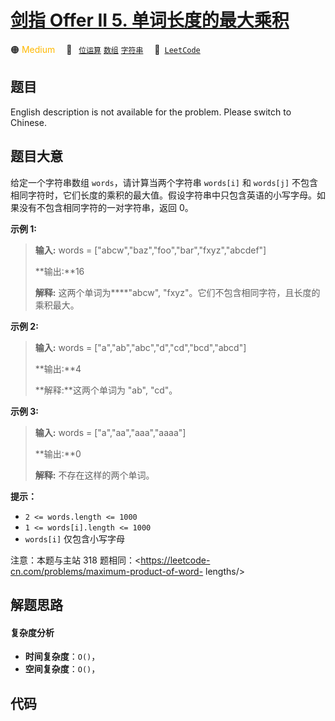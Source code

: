 # [剑指 Offer II 5. 单词长度的最大乘积](https://leetcode.cn/problems/aseY1I)

🟠 <font color=#ffb800>Medium</font>&emsp; 🔖&ensp; [`位运算`](/leetcode/outline/tag/bit-manipulation.md) [`数组`](/leetcode/outline/tag/array.md) [`字符串`](/leetcode/outline/tag/string.md)&emsp; 🔗&ensp;[`LeetCode`](https://leetcode.cn/problems/aseY1I)

## 题目

English description is not available for the problem. Please switch to
Chinese.


## 题目大意

给定一个字符串数组 `words`，请计算当两个字符串 `words[i]` 和 `words[j]`
不包含相同字符时，它们长度的乘积的最大值。假设字符串中只包含英语的小写字母。如果没有不包含相同字符的一对字符串，返回 0。



**示例  1:**

> 
> 
> 
> 
> 
> **输入:** words = ["abcw","baz","foo","bar","fxyz","abcdef"]
> 
> **输出:**16 
> 
> **解释:** 这两个单词为****"abcw", "fxyz"。它们不包含相同字符，且长度的乘积最大。

**示例 2:**

> 
> 
> 
> 
> 
> **输入:** words = ["a","ab","abc","d","cd","bcd","abcd"]
> 
> **输出:**4 
> 
> **解释:**这两个单词为 "ab", "cd"。

**示例 3:**

> 
> 
> 
> 
> 
> **输入:** words = ["a","aa","aaa","aaaa"]
> 
> **输出:**0 
> 
> **解释:** 不存在这样的两个单词。
> 
> 



**提示：**

  * `2 <= words.length <= 1000`
  * `1 <= words[i].length <= 1000`
  * `words[i]` 仅包含小写字母



注意：本题与主站 318 题相同：<https://leetcode-cn.com/problems/maximum-product-of-word-
lengths/>


## 解题思路

#### 复杂度分析

- **时间复杂度**：`O()`，
- **空间复杂度**：`O()`，

## 代码

```javascript

```